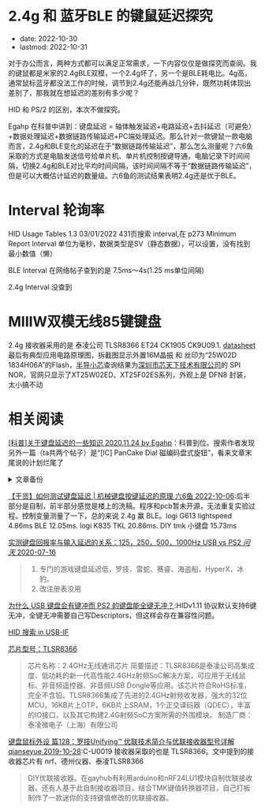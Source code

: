 # 2.4g 和 蓝牙BLE 的键鼠延迟探究
- date: 2022-10-30
- lastmod: 2022-10-31

对于办公而言，两种方式都可以满足正常需求，一下内容仅仅是做探究而查阅。我的键鼠都是米家的2.4gBLE双模，一个2.4g坏了，另一个是BLE耗电比。4g高，通常鼠标蓝牙都没法工作的时候，调节到2.4g还能再战几分钟，既然功耗体现出差别了，那我就在想延迟的差别有多少呢？

HID 和 PS/2 的区别，本次不做探究。

Egahp 在科普中讲到：键盘延迟 = 轴体触发延迟+电路延迟+去抖延迟（可避免）+数据处理延迟+数据链路传输延迟+PC端处理延迟。那么针对一款键鼠一款电脑而言，2.4g和BLE变化的延迟在于“数据链路传输延迟”，那么怎么测量呢？六6鱼采取的方式是电脑发送信号给单片机、单片机控制按键导通，电脑记录下时间间隔，切换2.4g和BLE对比平均时间间隔，该时间间隔不等于“数据链路传输延迟”，但是可以大概估计延迟的数量级。六6鱼的测试结果表明2.4g还是优于BLE。


# Interval 轮询率

HID Usage Tables 1.3 03/01/2022 431页搜索 interval,在 p273 Minimum Report Interval 单位为毫秒，数据类型是SV（静态数据），可以设置，没有找到最小数值（懒）

BLE Interval 在网络帖子查到的是 7.5ms～4s(1.25 ms单位间隔)

2.4g Interval 没查到

# MIIIW双模无线85键键盘

2.4g 接收器采用的是 泰凌公司 TLSR8366 ET24 CK1905 CK9U09.1. [datasheet](https://www.mouser.com/datasheet/2/1039/DS_TLSR8366_E_Datasheet_for_Telink_2_4GHz_RF_Syste-2301360.pdf) 最后有典型应用电路原理图，拆截图显示外置16M晶振 和 丝印为“25W02D 1834H06A”的Flash，[半导小芯](https://www.semiee.com/search?searchModel=25W02D%201834H06A)查询结果为[深圳市芯天下技术有限公司](http://www.xtxtech.com/products_detail/1/ProId-1/)的 SPI NOR，官网只显示了XT25W02ED、XT25F02ES系列，外观上是 DFN8 封装，太小搞不动

# 相关阅读

[[科普]关于键盘延迟的一些知识 2020.11.24 by Egahp](https://www.zfrontier.com/app/flow/enxgmQEXo9RO)：科普到位。搜索作者发现另外一篇（ta共两个帖子）是“[IC] PanCake Dial 磁编码盘式旋钮”，看来文章末尾说的计划烂尾了
<details>
<summary>文章备份</summary>

```
Hi~ 大家好，我是Egahp，Phage Studio的创始人（后面准备好会与大家正式见面），喜欢做些奇奇怪怪东西，不喜欢重复的一个人。

  在这个帖子里，我将为大家介绍一下键盘延迟的小知识，如有不对请指出

  其实很多人都被误导了，认为轮询率（刷新率）就是延迟，实际那并不是延迟。

键盘延迟由这几部分组成

1.轴体触发延迟

2.电路延迟

3.去抖延迟（可避免）

4.数据处理延迟

5.数据链路传输延迟

6.PC端处理延迟

接下来我们逐个介绍延迟

一、首先是轴体触发延迟
这个比较好理解，主要跟键程有关，其次是跟弹簧压力，结构有关，从开始按下到电路第一次闭合，这段时间，称作轴体触发延迟，这个延迟是轴体带来的，机械轴，薄膜轴，光轴，磁轴都无法避免这个，注意这个是从按下动作开始到电路闭合，磁轴可以调节触发键程所以可以调节这部分延迟，比较典型的cherry银轴也是因为短键程才被称为适合游戏，降低弹簧压力可以以一定程度上降低这个延迟，举个栗子，两个相同的G黄，一个是正常的62.5g弹簧，一个是窗总的打火机弹簧，啊这，短键程低压力降低了轴体触发延迟，但提高了误触的概率。


二、然后是电路延迟

  那个懂哥之前提到过 “优化响应速度靠电容矩阵”，我猜他应该是了解了一点关于硬件去抖动的知识，只是有点偏差。众所周知，实际条件不是理想条件，电路必定存在一定的寄生电感电容，这对延迟有一定的影响，所谓的硬件去抖电路主要有两种，其中一种是RC组成的按键去抖电路，利用电容两端电压不能突变，来去除抖动，同样硬件去抖存在很多缺点，比如电容的容值选取如果太小导致无法完全去除抖动，太大导致触发延迟，详细原理可以了解这个    https://wenku.baidu.com/view/17756ab2dd36a32d7275815b.html?from=search，另一种使用RS触发器，但只适合少量按键不适合用作键盘。

理想的按键按下抬起应该是方波，但实际上是在上升沿和下降沿有反复的波形，并且是有一定时间的，

  我简单画了几个图表示下电路延迟，这部分延迟无法完全避免，寄生电容电感会一直存在，但是这部分延迟极小，可以忽略（ns级别）

  这是理想的按键按下与抬起 是方波

  这是不计抖动的近似表示图，上升沿必须上升到H才会被识别为高电平，下降沿同理，所以会有一段延迟，极小极小。

三、接下来我们讨论导致延迟的罪魁祸首之一之去抖延迟

  由于机械轴触发原理是两弹片互相接触导致电路短路，机械接触难以避免弹性碰撞，闭合的时候将有一段极小的时间，几毫秒至几十毫秒，这段时间的长度与轴的触发原理质量等都有关，如果是好点的MX结构轴一般都能保持在5ms以内，而普通的按键，可能会有20ms。

我也画了一张图来近似表示

接下来讲一下常用软件去抖方法之延迟去抖原理。

  当我们读取到电平为底（低于红线）的时候我们认为按键按下，读取到电平为高（高于绿线）的时候我们按键按下。

  1.软件无处理会如何？ 程序是极快的 每秒可以扫描几千次，扫描一次矩阵只需要0.x ms的时间，当我们读取低电平随后就是抖动期，不加处理，我们会在抖动期内多次读取到未知结果，可能是高也可能是低这将导致软件判定为多次重复按下抬起动作造成连击。

  2.延迟去抖，当我们读取到低电平，我们将延迟5ms 此时抖动期已经结束，再次读取如果是低电平，那么说明按键被按下，这样二次判断+延迟，就避免了连击的情况，但是这个方法有一个致命缺点，它引入了延迟，并且相当大。

 3.未命名的算法，当按键按下前会有抖动，倘若按键没有按下还会有吗？当然没有，当我们按下的时候程序读取到低电平，随后我们让软件判定为按下。那我们还在抖动期内，程序下一次扫描扫描的结果不确定，怎么办呢，那我们就让程序放弃一段时间内的读取结果比如5ms，这样我们度过了抖动期，在第一次电平被拉低的时候就判定了按键是按下的。我们再来看看抬起，同理我们第一次读取到高电平之后就判定按键抬起，放弃一段时间后的读取结果，这样我们就没有引入延迟。实际上这样做会怎么样呢，如果有足够理想的轴，和足够快的人，他能办到只保持按键按下5ms以内，那么这个程序将会忽略掉他的抬起，但是不存在这么快的人，也不存在回弹只需要5ms的轴，所以并不会造成丢键。

  到这里就是导致延迟的罪魁祸首之一 抖动。


四、数据处理延迟

  一个好的算法可以让数据处理相当快，一个差的算法也会导致速度非常慢，甚至丢键，这方面与具体的固件还有主控有关，举个简单的栗子，Atmel公司的32U4，一个8位单片机主频16Mhz，对比ST公司STM32系列中的一个型号STM32F411CCU6，一个32位Arm Cortex-M4 内核单片机 主频最大96Mhz（可以超频），我想大家都明白，如此悬殊的差异。

将8位机与32位机对比是不寻常的。因为几乎没有可比性。

  而量产键盘的呢，量产键盘绝大多数都是定制芯片，为了什么？当然是降低成本。当然也不乏比较高端的产品，小米游戏键盘我记得是stm32单片机。罗技的Light Speed 我记得是NRF52832（忘记了）同样是32位 Arm Cortex-M4F 内核单片机 主频64Mhz，另外一提因为是无线所以里面运行了协议栈，占用了相当多的资源。


在举出一个栗子，如高斯某RGB方案双模键盘，IKBC某RGB方案双模键盘，采用的是专门用于RGB键盘的一款定制芯片，这个芯片的矩阵与RGB矩阵是相连的，利用时分复用（不同时刻干不同的事）来读取矩阵信息与控制RGB，大家可以想象一下。多模是通过协议（USART、SPI、I2C）来链接外置一个蓝牙芯片，处理后在发出。

好了这部分不继续扯了


五、数据链路传输延迟

  好！很有精神，你看到这里了！这里是导致延迟的罪魁祸首之一，无线与有线的区别在这里才会真正体现出来。

我先来为大家介绍几个名词：

  1 USB协议 Universal Serial Bus 通用串行总线

  2 HID协议 Human Interface Device  人机交互设备

  3 BLE   Bluetooth Low Energy  蓝牙低功耗

有线键盘是通过USB HID协议，蓝牙键盘是通过BLE里HID Over Gatt协议，而2.4G协议（这里指三模中的另一个无线模式，下文统称2.4G协议键盘，其实蓝牙也是2.4G）呢？

  2.4G协议无线键盘，均配备了一个USB接收器，键盘发送数据给接收器，接收器在通过USB HID协议传给PC端，在接收器这里实际等同于一个有线键盘（收发数据方面）

  好！ 我们接着继续。

  有线键盘

  有线键盘是通过USB HID协议的，并且是USB1.1（USB2.0 Full Speed） 设备，HID协议是1.1版本。

  当我们在开发键盘的时候，有一个参数 是Interval 这个就是轮询率，什么是轮询率？高了好还是低了好？

我们常见1000Hz 800Hz 500Hz 125 Hz这几种，当轮询率越高，键盘可以越短的间隔发送数据，注意这里是间隔，实际上1000Hz轮询率，轮询周期就是1ms，代表我们最少也要间隔1ms 才能第二次发送数据给PC端，轮询率代表的是上限，注意是上限，实际上很多键盘完全就无法做到能间隔1ms 发送两个数据包，但仍然轮询间隔是1ms（轮询率1000Hz）这是为什么，因为轮询间隔是上限，下限是无穷时间，到这里大家应该明白轮询率究竟是什么了，轮询率规定的是，数据包传输间隔，倘若发送数据频率高于轮询率，那么就会丢包。

  我们再来讲一下6键无冲键盘与全键无冲键盘，HID协议规定了标准键盘的数据格式，即为六件无冲键盘，有人认为USB协议不如PS2协议，无法实现真正的全键无冲，大错特错，仅仅是标准键盘无法实现真正全键无冲。

全键无冲有多种实现方法，这个就不深入讨论了，涉及的内容比较复杂，一种是多Interface法，通过将多个USB标准键盘复合成一个设备实现的，这就出现了所谓的全键无冲（26键无冲）键盘，另一种方法是修改HID报告描述符的Bit Map法，此为真正全键无冲键盘，即使所有按键都按下也不会冲突，并且也不像多Interface 法弹出多个键盘来（设备管理器能看到一些26键无冲其实是好几个键盘）

  好！好累，我们继续

  蓝牙键盘

  BLE5.0 BLE4.2 Gatt （Generic Attribute Profile），这些都是什么啊，BLE是一项蓝牙技术，称为低功耗蓝牙，Gatt是蓝牙的上层协议之一，SIG联盟规定了一系列的Profile ，用以快速创建蓝牙应用。（话有点散）

我们来探讨下蓝牙键盘的延迟，BLE 同样有一个Interval参数，这个参数有上限，最快是7.5ms，这个是什么呢，

这个类似与轮询率，但与轮询率又略微不一样，PC端与键盘会每隔7.5ms 交换一次数据确保链接与数据传输，当我们要发送数据，协议栈会自动处理，等到下一次交换数据的时候发送出去，所以蓝牙的协议传输延迟是0-7.5ms，恰好要交换数据的时候要发送数据与恰好交换完数据要发送数据，注意这仅仅是理想情况，实际上还有额外的数据处理时间，空中传输延迟，丢包重发引入的额外延迟，选择信道等一系列状况，所以蓝牙键盘是难以与有线键盘相提并论的。

  来，最后一个，2.4G 协议键盘

  诸如有名的 优联 LightSpeed等，罗技LightSpeed是在Nrf的2.4g协议栈上开发的，我们先分析下啊，有线键盘->线缆->USB HID协议->PC端，罗技LightSpeed 键盘->2.4G私有协议->线缆->USB HID协议->PC 端,我想看到这里大家都明白了，2.4G协议键盘本质上上限是比不上有线的（废话），但是为什么仍然体验良好呢，那是因为这是上限，垃圾有线 跟 LightSpeed 毫无可比性。2.4G协议栈可以规定Interval 更短，而且罗技有十分先进的抗干扰跳频算法等一系列措施，所以虽然2.4G上限没有有线高，但也是能力压绝大部分所谓的有线游戏键盘了。

有线之间也是有天壤地别的差距的，要把有可比性的东西放在一起比较。


6.PC端处理延迟

    大家动动双手，我们来做一个实验，大家打开任务管理器页面，点到性能标题栏，我们只关注CPU的占用率，鼠标回报率（轮询率（刷新率））调整到最高，然后在鼠标垫上画圈，注意不能停下来，要连贯流畅的花圈，现在盯紧你的CPU占用率，反复实验几次，大家应该心中都有自己的结论了。

    为什么垃圾电脑打游戏鼠标偶尔没反应？那是因为CPU不够用了啊，键盘鼠标手柄之类的设备，属于系统占用的输入设备，需求有较高的实时性，这类设备优先级较高，大量的输入会导致CPU分配更多资源来处理。

    PC端处理延迟，这个不应写在键盘延迟里，但我还是写了，你用一个垃圾CPU现在运行这一堆应用，CPU占用率达到100%，与一台3990x 空闲的PC机比较，即便是相同键盘延迟当然也不同了。


    好了，到此结束，一次性写完有点累，辛苦大家看到这里，如有错误请指出，点个赞哦，下一期将会写写，如何花25元买一个设备测试键盘的延迟。 
```
</details>

[【干货】如何测试键盘延迟 | 机械键盘按键延迟的原理 六6鱼 2022-10-06](https://www.bilibili.com/video/BV12D4y1y7Jp):后半部分是自制，前半部分感觉是楼上的洗稿。程序和pcb暂未开源，无法重复实验过程。控制变量测量了一下，总的来说 2.4g 赢 BLE。logi G613  lightspeed 4.86ms BLE 12.05ms. logi K835 TKL 20.86ms. DIY tmk 小键盘 15.73ms

[实测键盘回报率与输入延迟的关系：125，250，500，1000Hz USB vs PS2 _问天_ 2020-07-16](https://www.bilibili.com/video/BV1pz411v7P5)
> 1. 专门的游戏键盘延迟低，罗技、雷蛇、赛睿、海盗船，HyperX，冰豹。
> 2. 改注册表没用

[为什么 USB 键盘会有键冲而 PS2 的键盘能全键无冲？](https://www.zhihu.com/question/21377540):HIDv1.11 协议默认支持6键无冲，全键无冲需要自己写Descriptors，但这样会存在兼容性问题。

[HID 搜索 in USB-IF](https://www.usb.org/documents?search=HID&items_per_page=50)

[芯片型号：TLSR8366](http://www.oriic.com/product/6191.htm)
> 芯片名称：2.4GHz无线通讯芯片
> 简要描述：TLSR8366是泰凌公司高集成度、低功耗的新一代高性能2.4GHz射频SoC解决方案，可应用于无线鼠标、非音频遥控器、非音频USB Dongle等应用。该芯片符合RoHS标准，完全不含铅。TLSR8366集成了先进的2.4GHz射频收发器，强大的32位MCU，16KB片上OTP，6KB片上SRAM，1个正交译码器（QDEC），丰富的IO接口，以及其它构建2.4G射频SoC方案所需的外围模块。
> 制造厂商：泰凌微电子（上海）有限公司

[键盘鼠标外设 篇128：罗技Unifying™ 优联技术简介与优联接收器型号详解 qianseyue 2019-10-28](https://post.smzdm.com/p/aqnlx78p/):C-U0019 接收器采取的也是 TLSR8366。文中提到的接收器芯片有 nrf、德州仪器、泰凌TLSR8366
> DIY优联接收器。在gayhub有利用arduino和nRF24LU1模块自制优联接收器。还有人基于此自制接收器项目，结合TMK键值转换器项目，自己打板制作了一款迷你的支持键值修改的优联接收器。
